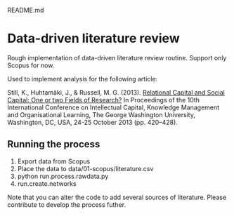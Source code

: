 README.md

# Data-driven literature review #

Rough implementation of data-driven literature review routine. Support only Scopus for now.

Used to implement analysis for the following article:

Still, K., Huhtamäki, J., & Russell, M. G. (2013). [Relational Capital and Social Capital: One or two Fields of Research?](https://www.researchgate.net/publication/260259631_Relational_Capital_and_Social_Capital_One_or_two_Fields_of_Research) In Proceedings of the 10th International Conference on Intellectual Capital, Knowledge Management and Organisational Learning, The George Washington University, Washington, DC, USA, 24-25 October 2013 (pp. 420–428). 

## Running the process ##

1. Export data from Scopus
1. Place the data to data/01-scopus/literature.csv
1. python run.process.rawdata.py
1. run.create.networks

Note that you can alter the code to add several sources of literature. Please contribute to develop the process futher.